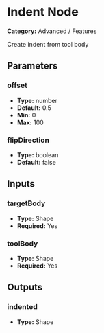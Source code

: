 
# Indent Node

**Category:** Advanced / Features

Create indent from tool body

## Parameters


### offset
- **Type:** number
- **Default:** 0.5
- **Min:** 0
- **Max:** 100



### flipDirection
- **Type:** boolean
- **Default:** false





## Inputs


### targetBody
- **Type:** Shape
- **Required:** Yes



### toolBody
- **Type:** Shape
- **Required:** Yes



## Outputs


### indented
- **Type:** Shape




